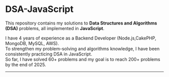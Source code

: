 # DSA-JavaScript

This repository contains my solutions to **Data Structures and Algorithms (DSA)** problems, all implemented in **JavaScript**.  

I have 4 years of experience as a Backend Developer (Node.js,CakePHP, MongoDB, MySQL, AWS).  
To strengthen my problem-solving and algorithms knowledge, I have been consistently practicing DSA in JavaScript.  
So far, I have solved 60+ problems and my goal is to reach 200+ problems by the end of 2025.

---

